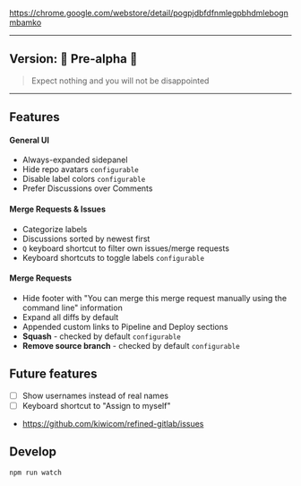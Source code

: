 https://chrome.google.com/webstore/detail/pogpjdbfdfnmlegpbhdmlebognmbamko

---

## Version: 🐣 Pre-alpha 🐣

> Expect nothing and you will not be disappointed

---

## Features

#### General UI
* Always-expanded sidepanel
* Hide repo avatars `configurable`
* Disable label colors `configurable`
* Prefer Discussions over Comments

#### Merge Requests & Issues
* Categorize labels
* Discussions sorted by newest first
* `Q` keyboard shortcut to filter own issues/merge requests
* Keyboard shortcuts to toggle labels `configurable`


#### Merge Requests
* Hide footer with "You can merge this merge request manually using the command line" information
* Expand all diffs by default
* Appended custom links to Pipeline and Deploy sections
* **Squash** - checked by default `configurable`
* **Remove source branch** - checked by default `configurable`

## Future features
* [ ] Show usernames instead of real names
* [ ] Keyboard shortcut to "Assign to myself"
* <https://github.com/kiwicom/refined-gitlab/issues>

## Develop

```
npm run watch
```
